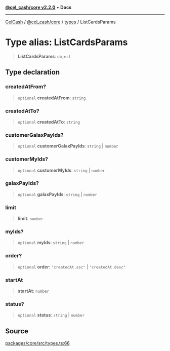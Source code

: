 [**@cel_cash/core v2.2.0**](../../README.md) • **Docs**

***

[CelCash](../../../../packages.md) / [@cel\_cash/core](../../README.md) / [types](../README.md) / ListCardsParams

# Type alias: ListCardsParams

> **ListCardsParams**: `object`

## Type declaration

### createdAtFrom?

> `optional` **createdAtFrom**: `string`

### createdAtTo?

> `optional` **createdAtTo**: `string`

### customerGalaxPayIds?

> `optional` **customerGalaxPayIds**: `string` \| `number`

### customerMyIds?

> `optional` **customerMyIds**: `string` \| `number`

### galaxPayIds?

> `optional` **galaxPayIds**: `string` \| `number`

### limit

> **limit**: `number`

### myIds?

> `optional` **myIds**: `string` \| `number`

### order?

> `optional` **order**: `"createdAt.asc"` \| `"createdAt.desc"`

### startAt

> **startAt**: `number`

### status?

> `optional` **status**: `string` \| `number`

## Source

[packages/core/src/types.ts:66](https://github.com/Pyxlab/celcash/blob/b57c7034bd65dcd5b083f272f9cfe6cc4ff73f7b/packages/core/src/types.ts#L66)
